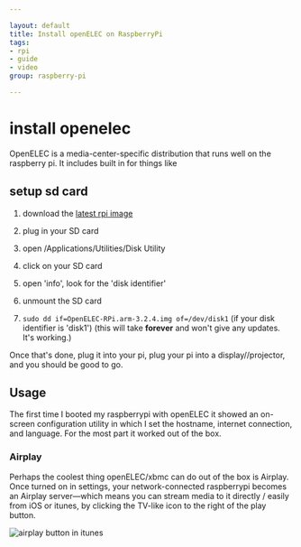 ```yaml
---

layout: default
title: Install openELEC on RaspberryPi
tags: 
- rpi
- guide
- video
group: raspberry-pi

---
```


# install openelec

OpenELEC is a media-center-specific distribution that runs well on the raspberry pi. It includes built in for things like 

## setup sd card

1. download the [latest rpi image](http://openelec.thestateofme.com/official_images/)

2. plug in your SD card

3. open /Applications/Utilities/Disk Utility

4. click on your SD card

5. open 'info', look for the 'disk identifier'

6. unmount the SD card

7. `sudo dd if=OpenELEC-RPi.arm-3.2.4.img of=/dev/disk1` (if your disk identifier is 'disk1') (this will take **forever** and won't give any updates. It's working.)

Once that's done, plug it into your pi, plug your pi into a display//projector, and you should be good to go.

## Usage

The first time I booted my raspberrypi with openELEC it showed an on-screen configuration utility in which I set the hostname, internet connection, and language. For the most part it worked out of the box.

### Airplay

Perhaps the coolest thing openELEC/xbmc can do out of the box is Airplay. Once turned on in settings, your network-connected raspberrypi becomes an Airplay server—which means you can stream media to it directly / easily from iOS or itunes, by clicking the TV-like icon to the right of the play button.

![airplay button in itunes](http://cl.ly/Suaq/Screen%20Shot%202013-12-11%20at%2010.31.07%20PM.png)